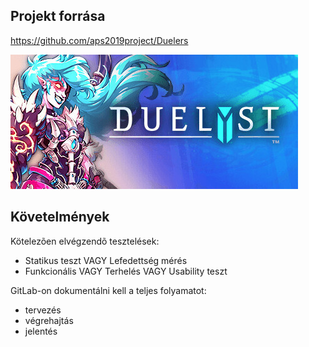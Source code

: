 ## Projekt forrása 

https://github.com/aps2019project/Duelers

![Duelyst GG](header.jpg)

## Követelmények
 
Kötelezõen elvégzendõ tesztelések:
 - Statikus teszt VAGY Lefedettség mérés
 - Funkcionális VAGY Terhelés VAGY Usability teszt

GitLab-on dokumentálni kell a teljes folyamatot:
 - tervezés
 - végrehajtás
 - jelentés
